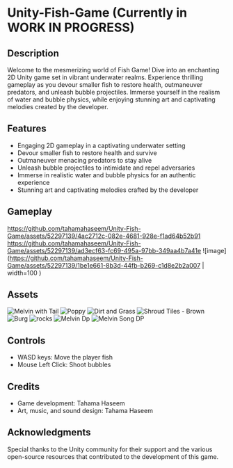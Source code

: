 

# Unity-Fish-Game (Currently in WORK IN PROGRESS)

## Description
Welcome to the mesmerizing world of Fish Game! Dive into an enchanting 2D Unity game set in vibrant underwater realms. Experience thrilling gameplay as you devour smaller fish to restore health, outmaneuver predators, and unleash bubble projectiles. Immerse yourself in the realism of water and bubble physics, while enjoying stunning art and captivating melodies created by the developer.

## Features
- Engaging 2D gameplay in a captivating underwater setting
- Devour smaller fish to restore health and survive
- Outmaneuver menacing predators to stay alive
- Unleash bubble projectiles to intimidate and repel adversaries
- Immerse in realistic water and bubble physics for an authentic experience
- Stunning art and captivating melodies crafted by the developer

## Gameplay

https://github.com/tahamahaseem/Unity-Fish-Game/assets/52297139/4ac2712c-082e-4681-928e-f1ad64b52b91
https://github.com/tahamahaseem/Unity-Fish-Game/assets/52297139/ad3ecf63-fc69-495a-97bb-349aa4b7a41e
![image](https://github.com/tahamahaseem/Unity-Fish-Game/assets/52297139/1be1e661-8b3d-44fb-b269-c1d8e2b2a007 | width=100 )

## Assets

![Melvin with Tail](https://github.com/tahamahaseem/Unity-Fish-Game/assets/52297139/ecb6f5b0-1201-49a2-99a8-8dbaf83a5940)
![Poppy](https://github.com/tahamahaseem/Unity-Fish-Game/assets/52297139/d8fcc3d7-38ab-45e9-aad7-c344db6ae101)
![Dirt and Grass](https://github.com/tahamahaseem/Unity-Fish-Game/assets/52297139/5f4c326c-96e8-43cd-b958-e9386989c5a1)
![Shroud Tiles - Brown](https://github.com/tahamahaseem/Unity-Fish-Game/assets/52297139/0f67de09-fb3b-4386-a700-c7e2ad9e5612)
![Burg](https://github.com/tahamahaseem/Unity-Fish-Game/assets/52297139/5750de76-700a-4fa2-970f-3300dc6cff84)
![rocks](https://github.com/tahamahaseem/Unity-Fish-Game/assets/52297139/6d22d1b9-af7b-40ee-a01f-b208e7f40fe7)
![Melvin Dp](https://github.com/tahamahaseem/Unity-Fish-Game/assets/52297139/63f56c7c-89fd-4583-bd4a-9ad880df9dbe)
![Melvin Song DP](https://github.com/tahamahaseem/Unity-Fish-Game/assets/52297139/20d7a2c8-0f77-4694-9deb-9c8d465c2169)

## Controls
- WASD keys: Move the player fish
- Mouse Left Click: Shoot bubbles

## Credits
- Game development: Tahama Haseem
- Art, music, and sound design: Tahama Haseem

## Acknowledgments
Special thanks to the Unity community for their support and the various open-source resources that contributed to the development of this game.
